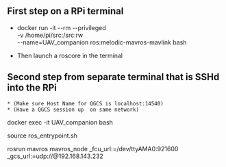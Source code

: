 ## First step on a RPi terminal 
* docker run -it --rm --privileged \
-v /home/pi/src:/src:rw \
 --name=UAV_companion ros:melodic-mavros-mavlink bash

* Then launch a roscore in the terminal


## Second step from separate terminal that is SSHd into the RPi 
    * (Make sure Host Name for QGCS is localhost:14540) 
    * (Have a QGCS session up  on same network)
docker exec -it UAV_companion bash

source ros_entrypoint.sh 

rosrun mavros mavros_node _fcu_url:=/dev/ttyAMA0:921600 _gcs_url:=udp://@192.168.143.232

